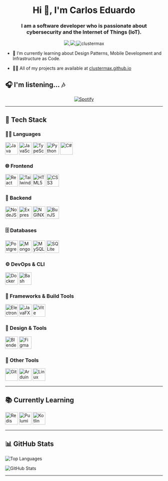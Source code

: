 <h1 align="center">Hi 👋, I'm Carlos Eduardo</h1>
<h3 align="center">I am a software developer who is passionate about cybersecurity and the Internet of Things (IoT).</h3>

<p align='center'>
  <a href='https://www.linkedin.com/in/carlos-eduardo-guerrero-30760a229/'>
    <img src='https://img.shields.io/badge/LinkedIn-%230077B5.svg?logo=linkedin&logoColor=white'>
  </a>
  <a href='https://www.github.com/ClusterMax'>
    <img src='https://img.shields.io/github/followers/clustermax?style=social'>

  </a>
  <img src="https://komarev.com/ghpvc/?username=clustermax&label=Profile%20views&color=720eb4&style=plastic" alt="clustermax" />
</p>

- 🌱 I’m currently learning about Design Patterns, Mobile Development and Infrastructure as Code.

- 👨‍💻 All of my projects are available at [clustermax.github.io](clustermax.github.io)

## 🎧 I'm listening... 🎶
<p align="center">
  <a href="https://open.spotify.com/user/crlitosguerreroproductions">
    <img src="https://spotify-github-profile.kittinanx.com/api/view?uid=crlitosguerreroproductions&cover_image=false&theme=default&show_offline=true&background_color=121212&interchange=true&bar_color=53b14f&bar_color_cover=true" alt="Spotify">
  </a>
</p>

---

## 🚀 Tech Stack

### 👨‍💻 Languages
<p align="left">
  <img src="https://cdn.jsdelivr.net/gh/devicons/devicon/icons/java/java-original.svg" width="40" alt="Java"/>
  <img src="https://cdn.jsdelivr.net/gh/devicons/devicon/icons/javascript/javascript-original.svg" width="40" alt="JavaScript"/>
  <img src="https://cdn.jsdelivr.net/gh/devicons/devicon/icons/typescript/typescript-original.svg" width="40" alt="TypeScript"/>
  <img src="https://cdn.jsdelivr.net/gh/devicons/devicon/icons/python/python-original.svg" width="40" alt="Python"/>
  <img src="https://cdn.jsdelivr.net/gh/devicons/devicon/icons/csharp/csharp-original.svg" width="40" alt="C#"/>
</p>

### 🌐 Frontend
<p align="left">
  <img src="https://cdn.jsdelivr.net/gh/devicons/devicon/icons/react/react-original.svg" width="40" alt="React"/>
  <img src="https://www.vectorlogo.zone/logos/tailwindcss/tailwindcss-icon.svg" width="40" alt="TailwindCSS"/>
  <img src="https://cdn.jsdelivr.net/gh/devicons/devicon/icons/html5/html5-original.svg" width="40" alt="HTML5"/>
  <img src="https://cdn.jsdelivr.net/gh/devicons/devicon/icons/css3/css3-original.svg" width="40" alt="CSS3"/>
</p>

### 🧠 Backend
<p align="left">
  <img src="https://cdn.jsdelivr.net/gh/devicons/devicon/icons/nodejs/nodejs-original.svg" width="40" alt="NodeJS"/>
  <img src="https://cdn.jsdelivr.net/gh/devicons/devicon/icons/express/express-original.svg" width="40" alt="Express"/>
  <img src="https://cdn.jsdelivr.net/gh/devicons/devicon/icons/nginx/nginx-original.svg" width="40" alt="NGINX"/>
  <img src="https://cdn.jsdelivr.net/gh/devicons/devicon/icons/bun/bun-original.svg" width="40" alt="BunJS"/>
</p>

### 🗄️ Databases
<p align="left">
  <img src="https://cdn.jsdelivr.net/gh/devicons/devicon/icons/postgresql/postgresql-original.svg" width="40" alt="PostgreSQL"/>
  <img src="https://cdn.jsdelivr.net/gh/devicons/devicon/icons/mongodb/mongodb-original.svg" width="40" alt="MongoDB"/>
  <img src="https://cdn.jsdelivr.net/gh/devicons/devicon/icons/mysql/mysql-original.svg" width="40" alt="MySQL"/>
  <img src="https://www.vectorlogo.zone/logos/sqlite/sqlite-icon.svg" width="40" alt="SQLite"/>
</p>

### ⚙️ DevOps & CLI
<p align="left">
  <img src="https://cdn.jsdelivr.net/gh/devicons/devicon/icons/docker/docker-original.svg" width="40" alt="Docker"/>
  <img src="https://www.vectorlogo.zone/logos/gnu_bash/gnu_bash-icon.svg" width="40" alt="Bash"/>
</p>

### 🧩 Frameworks & Build Tools
<p align="left">
  <img src="https://cdn.jsdelivr.net/gh/devicons/devicon/icons/electron/electron-original.svg" width="40" alt="Electron"/>
  <img src="https://codigojava.online/wp-content/uploads/2023/02/JavaFX.png" width="40" alt="JavaFX"/>
  <img src="https://cdn.jsdelivr.net/gh/devicons/devicon/icons/vite/vite-original.svg" width="40" alt="Vite"/>
</p>

### 🎨 Design & Tools
<p align="left">
  <img src="https://download.blender.org/branding/community/blender_community_badge_white.svg" width="40" alt="Blender"/>
  <img src="https://www.vectorlogo.zone/logos/figma/figma-icon.svg" width="40" alt="Figma"/>
</p>

### 🔧 Other Tools
<p align="left">
  <img src="https://www.vectorlogo.zone/logos/git-scm/git-scm-icon.svg" width="40" alt="Git"/>
  <img src="https://cdn.worldvectorlogo.com/logos/arduino-1.svg" width="40" alt="Arduino"/>
  <img src="https://cdn.jsdelivr.net/gh/devicons/devicon/icons/linux/linux-original.svg" width="40" alt="Linux"/>
</p>

---

## 📚 Currently Learning
<p align="left">
  <img src="https://cdn.jsdelivr.net/gh/devicons/devicon/icons/redis/redis-original.svg" width="40" alt="Redis"/>
  <img src="https://www.pulumi.com/logos/brand/avatar-on-black.svg" width="40" alt="Pulumi"/>
  <img src="https://cdn.jsdelivr.net/gh/devicons/devicon/icons/kotlin/kotlin-original.svg" width="40" alt="Kotlin"/>
</p>

---

## 📊 GitHub Stats

<p align="left">
  <img src="https://github-readme-stats.vercel.app/api/top-langs/?username=clustermax&layout=compact&theme=tokyonight" alt="Top Languages" />
</p>

<p align="left">
  <img src="https://github-readme-stats.vercel.app/api?username=clustermax&show_icons=true&theme=tokyonight" alt="GitHub Stats" />
</p>

---

<!--- Disabled (for now)
<p><img align="center" src="https://github-readme-streak-stats.herokuapp.com/?user=clustermax&" alt="clustermax" /></p>
--->